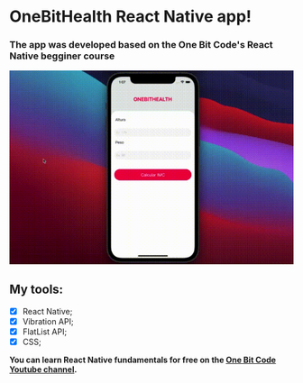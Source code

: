 # OneBitHealth React Native app!

### The app was developed based on the One Bit Code's React Native begginer course

![](onebithealth.gif)

## My tools:

-   [x] React Native;
-   [x] Vibration API;
-   [x] FlatList API;
-   [x] CSS;

**You can learn React Native fundamentals for free on the [One Bit Code Youtube channel](https://www.youtube.com/playlist?list=PLdDT8if5attEd4sRnZBIkNihR-_tE612_).**
